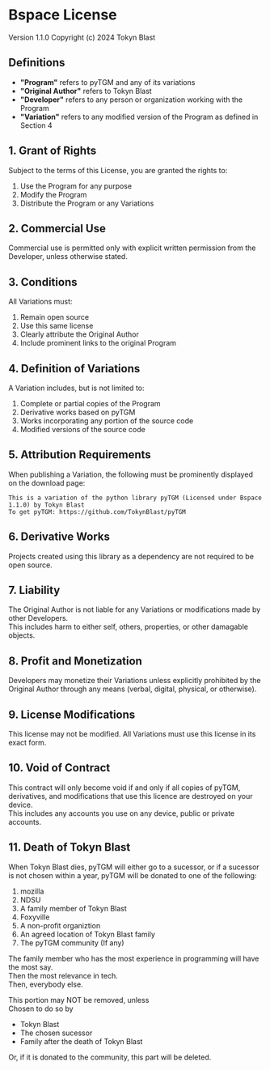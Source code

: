 # Bspace License
Version 1.1.0
Copyright (c) 2024 Tokyn Blast

## Definitions

- **"Program"** refers to pyTGM and any of its variations
- **"Original Author"** refers to Tokyn Blast
- **"Developer"** refers to any person or organization working with the Program
- **"Variation"** refers to any modified version of the Program as defined in Section 4

## 1. Grant of Rights

Subject to the terms of this License, you are granted the rights to:
1. Use the Program for any purpose
2. Modify the Program
3. Distribute the Program or any Variations

## 2. Commercial Use

Commercial use is permitted only with explicit written permission from the Developer, unless otherwise stated.

## 3. Conditions

All Variations must:
1. Remain open source
2. Use this same license
3. Clearly attribute the Original Author
4. Include prominent links to the original Program

## 4. Definition of Variations

A Variation includes, but is not limited to:
1. Complete or partial copies of the Program
2. Derivative works based on pyTGM
3. Works incorporating any portion of the source code
4. Modified versions of the source code

## 5. Attribution Requirements

When publishing a Variation, the following must be prominently displayed on the download page:

```
This is a variation of the python library pyTGM (Licensed under Bspace 1.1.0) by Tokyn Blast
To get pyTGM: https://github.com/TokynBlast/pyTGM
```

## 6. Derivative Works

Projects created using this library as a dependency are not required to be open source.

## 7. Liability

The Original Author is not liable for any Variations or modifications made by other Developers.<br>
This includes harm to either self, others, properties, or other damagable objects.<br>

## 8. Profit and Monetization

Developers may monetize their Variations unless explicitly prohibited by the Original Author through any means (verbal, digital, physical, or otherwise).

## 9. License Modifications

This license may not be modified. All Variations must use this license in its exact form.

## 10. Void of Contract

This contract will only become void if and only if all copies of pyTGM, derivatives, and modifications that use this licence are destroyed on your device.<br>
This includes any accounts you use on any device, public or private accounts.

## 11. Death of Tokyn Blast

When Tokyn Blast dies, pyTGM will either go to a sucessor, or if a sucessor is not chosen within a year, pyTGM will be donated to one of the following:
1. mozilla
2. NDSU
3. A family member of Tokyn Blast
4. Foxyville
5. A non-profit organiztion
6. An agreed location of Tokyn Blast family
7. The pyTGM community (If any)

The family member who has the most experience in programming will have the most say.<br>
Then the most relevance in tech.<br>
Then, everybody else.

This portion may NOT be removed, unless<br>
Chosen to do so by
- Tokyn Blast
- The chosen sucessor
- Family after the death of Tokyn Blast

Or, if it is donated to the community, this part will be deleted.
